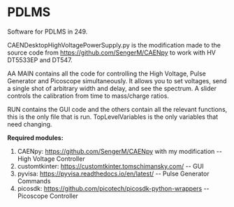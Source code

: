 # PDLMS
Software for PDLMS in 249. 

CAENDesktopHighVoltagePowerSupply.py is the modification made to the source code from https://github.com/SengerM/CAENpy to work with HV DT5533EP and DT547.

AA MAIN contains all the code for controlling the High Voltage, Pulse Generator and Picoscope simultaneously. It allows you to set voltages, send a single shot of arbitrary width and delay, and see the spectrum. A slider controls the calibration
from time to mass/charge ratios.


RUN contains the GUI code and the others contain all the relevant functions, this is the only file that is run. TopLevelVariables is the only variables that need changing.

**Required modules:**

1. CAENpy: https://github.com/SengerM/CAENpy  with my modification  -- High Voltage Controller
2. customtkinter: https://customtkinter.tomschimansky.com/  -- GUI
3. pyvisa: https://pyvisa.readthedocs.io/en/latest/  -- Pulse Generator Commands
4. picosdk: https://github.com/picotech/picosdk-python-wrappers  -- Picoscope Controller

